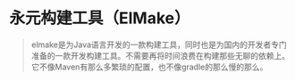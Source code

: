 # 永元构建工具（ElMake）

> elmake是为Java语言开发的一款构建工具，同时也是为国内的开发者专门准备的一款开发构建工具。不需要再将时间浪费在构建那些无聊的依赖上。
它不像Maven有那么多繁琐的配置，也不像gradle的那么慢的那么。